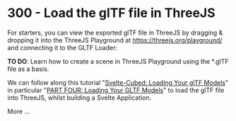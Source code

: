 # 300 - Load the glTF file in ThreeJS

For starters, you can view the exported glTF file in ThreeJS by dragging & dropping it into the ThreeJS Playground at https://threejs.org/playground/ and connecting it to the GLTF Loader:

**TO DO**: Learn how to create a scene in ThreeJS Playground using the *.glTF file as a basis.

We can follow along this tutorial "[Svelte-Cubed: Loading Your glTF Models](https://dev.to/alexwarnes/svelte-cubed-loading-your-gltf-models-14lf)" in particular "[PART FOUR: Loading Your GLTF Models](https://svelte.dev/repl/8ea0488302bb434991cc5b82f653cdb5?version=3.48.0)" to load the glTF file into ThreeJS, whilst building a Svelte Application.


More ...
